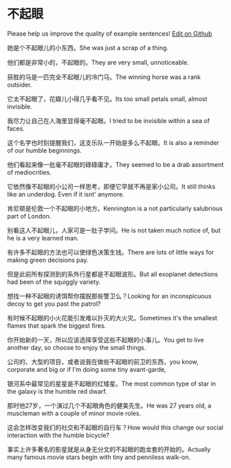 # 不起眼

Please help us improve the quality of example sentences! [Edit on Github](https://github.com/jiyushe/jiyu-example-sentence-source/blob/main/chinese/buqiyan.md)

<p><span class="chinese">她是个不起眼儿的小东西。</span><span class="english">She was just a scrap of a thing.</span></p>

<p><span class="chinese">他们都是非常小的，不起眼的。</span><span class="english">They are very small, unnoticeable.</span></p>

<p><span class="chinese">获胜的马是一匹完全不起眼儿的冷门马。</span><span class="english">The winning horse was a rank outsider.</span></p>

<p><span class="chinese">它太不起眼了，花瓣儿小得几乎看不见。</span><span class="english">Its too small petals small, almost invisible.</span></p>

<p><span class="chinese">我尽力让自己在人海里显得毫不起眼。</span><span class="english">I tried to be invisible within a sea of faces.</span></p>

<p><span class="chinese">这个名字也时刻提醒我们，这支乐队一开始是多么不起眼。</span><span class="english">It is also a reminder of our humble beginnings.</span></p>

<p><span class="chinese">他们看起来像一批毫不起眼的碌碌庸才。</span><span class="english">They seemed to be a drab assortment of mediocrities.</span></p>

<p><span class="chinese">它依然像不起眼的小公司一样思考，即便它早就不再是家小公司。</span><span class="english">It still thinks like an underdog. Even if it isnt' anymore.</span></p>

<p><span class="chinese">肯尼顿是伦敦一个不起眼的小地方。</span><span class="english">Kennington is a not particularly salubrious part of London.</span></p>

<p><span class="chinese">别看这人不起眼儿，人家可是一肚子学问。</span><span class="english">He is not taken much notice of, but he is a very learned man.</span></p>

<p><span class="chinese">有许多不起眼的方法也可以使绿色决策生钱。</span><span class="english">There are lots of little ways for making green decisions pay.</span></p>

<p><span class="chinese">但是此前所有探测到的系外行星都是不起眼波形。</span><span class="english">But all exoplanet detections had been of the squiggly variety.</span></p>

<p><span class="chinese">想找一种不起眼的诱饵帮你摆脱那些警卫么？</span><span class="english">Looking for an inconspicuous decoy to get you past the patrol?</span></p>

<p><span class="chinese">有时候不起眼的小火花能引发难以扑灭的大火灾。</span><span class="english">Sometimes it's the smallest flames that spark the biggest fires.</span></p>

<p><span class="chinese">你开始新的一天，所以应该选择享受这些不起眼的小事儿。</span><span class="english">You get to live another day, so choose to enjoy the small things.</span></p>

<p><span class="chinese">公司的、大型的项目，或者说我在做些不起眼的前卫的东西，</span><span class="english">you know, corporate and big or if I'm doing some tiny avant-garde,</span></p>

<p><span class="chinese">银河系中最常见的星星是不起眼的红矮星。</span><span class="english">The most common type of star in the galaxy is the humble red dwarf.</span></p>

<p><span class="chinese">那时他27岁，一个演过几个不起眼角色的健美先生。</span><span class="english">He was 27 years old, a muscleman with a couple of minor movie roles.</span></p>

<p><span class="chinese">这会怎样改变我们的社交和不起眼的自行车？</span><span class="english">How would this change our social interaction with the humble bicycle?</span></p>

<p><span class="chinese">事实上许多著名的影星就是从身无分文的不起眼的跑龙套的开始的。</span><span class="english">Actually many famous movie stars begin with tiny and penniless walk-on.</span></p>

